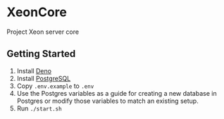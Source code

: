 # XeonCore

Project Xeon server core

## Getting Started
1. Install [Deno](https://deno.land/)
2. Install [PostgreSQL](https://www.postgresql.org/)
4. Copy `.env.example` to `.env`
5. Use the Postgres variables as a guide for creating a new database in Postgres or modify those variables to match an existing setup.
6. Run `./start.sh`
